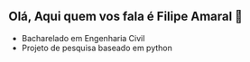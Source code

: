 ## Olá, Aqui quem vos fala é Filipe Amaral 👋

- Bacharelado em Engenharia Civil
- Projeto de pesquisa baseado em python
